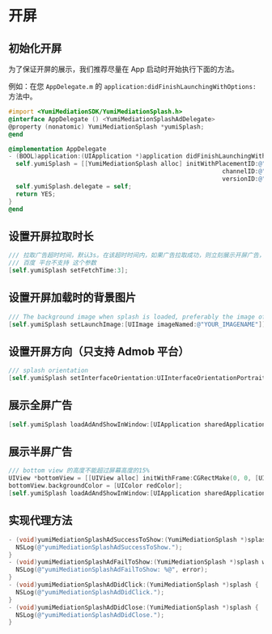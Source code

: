 # 开屏

## 初始化开屏

为了保证开屏的展示，我们推荐尽量在 App 启动时开始执行下面的方法。

例如：在您 `AppDelegate.m` 的 `application:didFinishLaunchingWithOptions:` 方法中。

```objective-c
#import <YumiMediationSDK/YumiMediationSplash.h>
@interface AppDelegate () <YumiMediationSplashAdDelegate>
@property (nonatomic) YumiMediationSplash *yumiSplash;
@end

@implementation AppDelegate    
- (BOOL)application:(UIApplication *)application didFinishLaunchingWithOptions:(NSDictionary *)launchOptions {  	
  self.yumiSplash = [[YumiMediationSplash alloc] initWithPlacementID:@"YOUR_PLACEMWNT_ID" 
                                                           channelID:@"YOUR_CHANNEL_ID" 
                                                           versionID:@"YOUR_VERSION_ID"];
  self.yumiSplash.delegate = self;  
  return YES;
}
@end
```

## 设置开屏拉取时长
```objective-c
/// 拉取广告超时时间，默认3s。在该超时时间内，如果广告拉取成功，则立刻展示开屏广告，否则放弃此次广告展示机会。
/// 百度 平台不支持 这个参数
[self.yumiSplash setFetchTime:3]; 
```

## 设置开屏加载时的背景图片
```objective-c
/// The background image when splash is loaded, preferably the image of the APP launch
[self.yumiSplash setLaunchImage:[UIImage imageNamed:@"YOUR_IMAGENAME"]];
```

## 设置开屏方向（只支持 Admob 平台）
```objective-c
/// splash orientation
[self.yumiSplash setInterfaceOrientation:UIInterfaceOrientationPortrait];
```

## 展示全屏广告
```objective-c
[self.yumiSplash loadAdAndShowInWindow:[UIApplication sharedApplication].keyWindow];
```

## 展示半屏广告
```objective-c
/// bottom view 的高度不能超过屏幕高度的15%
UIView *bottomView = [[UIView alloc] initWithFrame:CGRectMake(0, 0, [UIScreen mainScreen].bounds.size.width, [UIScreen mainScreen].bounds.size.height * 0.10)];
bottomView.backgroundColor = [UIColor redColor];
[self.yumiSplash loadAdAndShowInWindow:[UIApplication sharedApplication].keyWindow withBottomView:bottomView];
```

## 实现代理方法
```objective-c
- (void)yumiMediationSplashAdSuccessToShow:(YumiMediationSplash *)splash {
  NSLog(@"yumiMediationSplashAdSuccessToShow.");
}
- (void)yumiMediationSplashAdFailToShow:(YumiMediationSplash *)splash withError:(NSError *)error {
  NSLog(@"yumiMediationSplashAdFailToShow: %@", error);
}
- (void)yumiMediationSplashAdDidClick:(YumiMediationSplash *)splash {
  NSLog(@"yumiMediationSplashAdDidClick.");
}
- (void)yumiMediationSplashAdDidClose:(YumiMediationSplash *)splash {
  NSLog(@"yumiMediationSplashAdDidClose.");
}
```